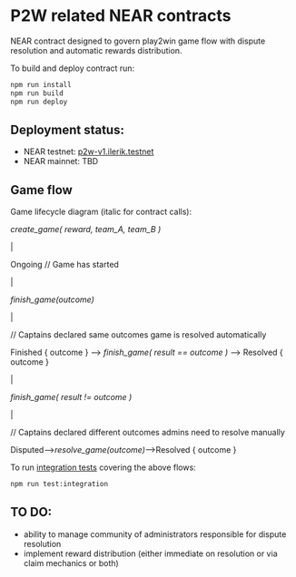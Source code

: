 # P2W related NEAR contracts

NEAR contract designed to govern play2win game flow with dispute resolution and automatic rewards distribution.

To build and deploy contract run:

```bash
npm run install
npm run build
npm run deploy
```

## Deployment status:

- NEAR testnet: [p2w-v1.ilerik.testnet](https://explorer.testnet.near.org/accounts/p2w-v1.ilerik.testnet)
- NEAR mainnet: TBD

## Game flow

Game lifecycle diagram (italic for contract calls):

_create_game( reward, team_A, team_B )_

|

Ongoing // Game has started

|

_finish_game(outcome)_

|

// Captains declared same outcomes game is resolved automatically

Finished { outcome } --> _finish_game( result == outcome )_ --> Resolved { outcome }

|

_finish_game( result != outcome )_

|

// Captains declared different outcomes admins need to resolve manually

Disputed-->_resolve_game(outcome)_-->Resolved { outcome }

To run [integration tests](/integration-tests/src/main.ava.ts) covering the above flows:

```bash
npm run test:integration
```

## TO DO:

- ability to manage community of administrators responsible for dispute resolution
- implement reward distribution (either immediate on resolution or via claim mechanics or both)
